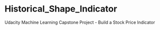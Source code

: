 # Historical_Shape_Indicator
Udacity Machine Learning Capstone Project - Build a Stock Price Indicator
